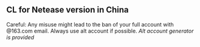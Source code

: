 ## CL for Netease version in China
Careful: Any misuse might lead to the ban of your full account with @163.com email. Always use alt account if possible.
*Alt account generator is provided*
